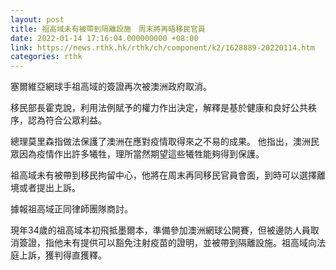 ```yaml
---
layout: post
title: 祖高域未有被帶到隔離設施　周末將再晤移民官員
date: 2022-01-14 17:16:04.000000000 +08:00
link: https://news.rthk.hk/rthk/ch/component/k2/1628889-20220114.htm
categories: rthk
---
```


塞爾維亞網球手祖高域的簽證再次被澳洲政府取消。

移民部長霍克說，利用法例賦予的權力作出決定，解釋是基於健康和良好公共秩序，認為符合公眾利益。

總理莫里森指做法保護了澳洲在應對疫情取得來之不易的成果。 他指出，澳洲民眾因為疫情作出許多犧牲，理所當然期望這些犧牲能夠得到保護。

祖高域未有被帶到移民拘留中心，他將在周末再同移民官員會面，到時可以選擇離境或者提出上訴。 

據報祖高域正同律師團隊商討。

現年34歲的祖高域本初飛抵墨爾本，準備參加澳洲網球公開賽，但被邊防人員取消簽證，指他未有提供可以豁免注射疫苗的證明，並被帶到隔離設施。祖高域向法庭上訴，獲判得直獲釋。
